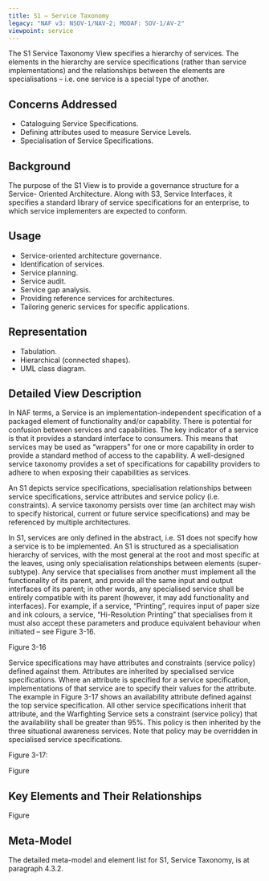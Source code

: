 ```yaml
---
title: S1 – Service Taxonomy
legacy: "NAF v3: NSOV-1/NAV-2; MODAF: SOV-1/AV-2"
viewpoint: service
---
```


The S1 Service Taxonomy View specifies a hierarchy of services. The elements in
the hierarchy are service specifications (rather than service implementations) and the
relationships between the elements are specialisations – i.e. one service is a special
type of another.

## Concerns Addressed

* Cataloguing Service Specifications.
* Defining attributes used to measure Service Levels.
* Specialisation of Service Specifications.

## Background

The purpose of the S1 View is to provide a governance structure for a Service-
Oriented Architecture. Along with S3, Service Interfaces, it specifies a standard
library of service specifications for an enterprise, to which service implementers are
expected to conform.

## Usage

* Service-oriented architecture governance.
* Identification of services.
* Service planning.
* Service audit.
* Service gap analysis.
* Providing reference services for architectures.
* Tailoring generic services for specific applications.

## Representation

* Tabulation.
* Hierarchical (connected shapes).
* UML class diagram.

## Detailed View Description

In NAF terms, a Service is an implementation-independent specification of a
packaged element of functionality and/or capability. There is potential for confusion
between services and capabilities. The key indicator of a service is that it provides a
standard interface to consumers. This means that services may be used as
“wrappers” for one or more capability in order to provide a standard method of
access to the capability. A well-designed service taxonomy provides a set of
specifications for capability providers to adhere to when exposing their capabilities as
services.

An S1 depicts service specifications, specialisation relationships between service
specifications, service attributes and service policy (i.e. constraints). A service
taxonomy persists over time (an architect may wish to specify historical, current or
future service specifications) and may be referenced by multiple architectures.

In S1, services are only defined in the abstract, i.e. S1 does not specify how a
service is to be implemented. An S1 is structured as a specialisation hierarchy of
services, with the most general at the root and most specific at the leaves, using only
specialisation relationships between elements (super-subtype). Any service that
specialises from another must implement all the functionality of its parent, and
provide all the same input and output interfaces of its parent; in other words, any
specialised service shall be entirely compatible with its parent (however, it may add
functionality and interfaces). For example, if a service, “Printing”, requires input of
paper size and ink colours, a service, “Hi-Resolution Printing” that specialises from it
must also accept these parameters and produce equivalent behaviour when initiated
– see Figure 3-16.

Figure 3-16

Service specifications may have attributes and constraints (service policy) defined
against them. Attributes are inherited by specialised service specifications. Where
an attribute is specified for a service specification, implementations of that service
are to specify their values for the attribute. The example in Figure 3-17 shows an
availability attribute defined against the top service specification. All other service
specifications inherit that attribute, and the Warfighting Service sets a constraint
(service policy) that the availability shall be greater than 95%. This policy is then
inherited by the three situational awareness services. Note that policy may be
overridden in specialised service specifications.

Figure 3-17:

Figure

## Key Elements and Their Relationships

Figure

## Meta-Model

The detailed meta-model and element list for S1, Service Taxonomy, is at paragraph
4.3.2.
